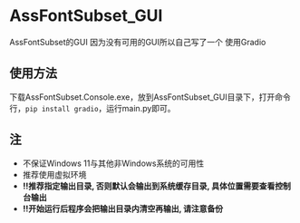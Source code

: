 # AssFontSubset_GUI
AssFontSubset的GUI
因为没有可用的GUI所以自己写了一个
使用Gradio

## 使用方法
下载AssFontSubset.Console.exe，放到AssFontSubset_GUI目录下，打开命令行，`pip install gradio`，运行main.py即可。

## 注
- 不保证Windows 11与其他非Windows系统的可用性
- 推荐使用虚拟环境
- **!!推荐指定输出目录, 否则默认会输出到系统缓存目录, 具体位置需要查看控制台输出**
- **!!开始运行后程序会把输出目录内清空再输出, 请注意备份**